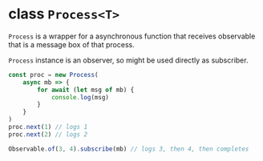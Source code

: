 # class `Process<T>`

`Process` is a wrapper for a asynchronous function that
receives observable that is a message box of that process.

`Process` instance is an observer, so might be used directly as subscriber.

```javascript
const proc = new Process(
    async mb => {
        for await (let msg of mb) {
            console.log(msg)
        }
    }
)
proc.next(1) // logs 1
proc.next(2) // logs 2

Observable.of(3, 4).subscribe(mb) // logs 3, then 4, then completes
```
